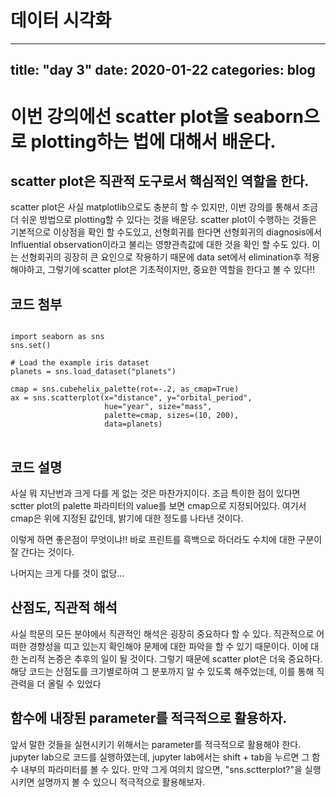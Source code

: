 데이터 시각화
===========
---
title: "day 3"
date: 2020-01-22
categories: blog
---

# 이번 강의에선 scatter plot을 seaborn으로 plotting하는 법에 대해서 배운다.

## scatter plot은 직관적 도구로서 핵심적인 역할을 한다.
scatter plot은 사실 matplotlib으로도 충분히 할 수 있지만, 이번 강의를 통해서 조금더 쉬운 방법으로 plotting할 수 있다는 것을 배운당.
scatter plot이 수행하는 것들은 기본적으로 이상점을 확인 할 수도있고, 선형회귀를 한다면 선형회귀의 diagnosis에서
Influential observation이라고 불리는 영향관측값에 대한 것을 확인 할 수도 있다.
이는 선형회귀의 굉장히 큰 요인으로 작용하기 때문에 data set에서 elimination후 적용해야하고, 그렇기에 scatter plot은 기초적이지만,
중요한 역할을 한다고 볼 수 있다!!

## 코드 첨부
<pre>
<code>
import seaborn as sns
sns.set()

# Load the example iris dataset
planets = sns.load_dataset("planets")

cmap = sns.cubehelix_palette(rot=-.2, as_cmap=True)
ax = sns.scatterplot(x="distance", y="orbital_period",
                     hue="year", size="mass",
                     palette=cmap, sizes=(10, 200),
                     data=planets)
</code>
</pre>

## 코드 설명
사실 뭐 지난번과 크게 다를 게 없는 것은 마찬가지이다. 조금 특이한 점이 있다면 sctter plot의 palette 파라미터의 value를 보면 cmap으로 지정되어있다.
여기서 cmap은 위에 지정된 값인데, 밝기에 대한 정도를 나타낸 것이다.

이렇게 하면 좋은점이 무엇이냐!! 바로 프린트를 흑백으로 하더라도 수치에 대한 구분이 잘 간다는 것이다.

나머지는 크게 다를 것이 없당...

## 산점도, 직관적 해석
사실 학문의 모든 분야에서 직관적인 해석은 굉장히 중요하다 할 수 있다.
직관적으로 어떠한 경향성을 띠고 있는지 확인해야 문제에 대한 파악을 할 수 있기 때문이다.
이에 대한 논리적 논증은 추후의 일이 될 것이다. 그렇기 때문에 scatter plot은 더욱 중요하다.
해당 코드는 산점도를 크기별로하여 그 분포까지 알 수 있도록 해주었는데, 이를 통해 직관력을 더 올릴 수 있었다

## 함수에 내장된 parameter를 적극적으로 활용하자.
앞서 말한 것들을 실현시키기 위해서는 parameter를 적극적으로 활용해야 한다.
jupyter lab으로 코드를 실행하였는데, jupyter lab에서는 shift + tab을 누르면 그 함수 내부의 파라미터를 볼 수 있다.
만약 그게 여의치 않으면, "sns.sctterplot?"을 실행시키면 설명까지 볼 수 있으니 적극적으로 활용해보자.
